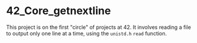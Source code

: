 # 42_Core_getnextline
This project is on the first "circle" of projects at 42. It involves reading a file to output only one line at a time, using the `unistd.h` `read` function.
